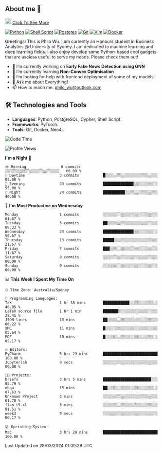## About me 🤗

<a href="#"><img src="https://media.giphy.com/media/hvRJCLFzcasrR4ia7z/giphy.gif" width="20px" height="20px"></a> [Click To See More](https://philowu.notion.site/philowu/Philo-Hao-Wu-8bc7b2a81217493399d7db22df70fbfd)

[![Python](https://img.shields.io/badge/python-3670A0?style=for-the-badge&logo=python&logoColor=ffdd54)](#)
[![Shell Script](https://img.shields.io/badge/shell_script-%23121011.svg?style=for-the-badge&logo=gnu-bash&logoColor=white)](#)
[![Postgres](https://img.shields.io/badge/postgres-%23316192.svg?style=for-the-badge&logo=postgresql&logoColor=white)](#)
[![Git](https://img.shields.io/badge/git-%23F05033.svg?style=for-the-badge&logo=git&logoColor=white)](#)
[![Vim](https://img.shields.io/badge/VIM-%2311AB00.svg?style=for-the-badge&logo=vim&logoColor=white)](#)
[![Docker](https://img.shields.io/badge/docker-%230db7ed.svg?style=for-the-badge&logo=docker&logoColor=white)](#)

Greetings! This is Philo Wu. I am currently an Honours student in Business Analytics \@ University of Sydney. I am dedicated to machine learning and deep learning fields. I also enjoy develop some Python-based cool gadgets that are ~~useless~~ useful to serve my needs. Please check them out!

- 🔭 I’m currently working on **Early Fake News Detection using GNN**
- 🌱 I’m currently learning **Non-Convex Optimisation**
- 🤔 I’m looking for help with frontend deployment of some of my models
- 💬 Ask me about Everything!
- 📫 How to reach me: philo_wu@outlook.com

## 🛠 Technologies and Tools
- **Languages**: Python, PostgreSQL, Cypher, Shell Script.
- **Frameworks**: PyTorch.
- **Tools**: Git, Docker, Neo4j.

<!--START_SECTION:waka-->
![Code Time](http://img.shields.io/badge/Code%20Time-64%20hrs-blue)

![Profile Views](http://img.shields.io/badge/Profile%20Views-1-blue)

**I'm a Night 🦉** 

```text
🌞 Morning                0 commits           ░░░░░░░░░░░░░░░░░░░░░░░░░   00.00 % 
🌆 Daytime                3 commits           █░░░░░░░░░░░░░░░░░░░░░░░░   05.00 % 
🌃 Evening                33 commits          ██████████████░░░░░░░░░░░   55.00 % 
🌙 Night                  24 commits          ██████████░░░░░░░░░░░░░░░   40.00 % 
```
📅 **I'm Most Productive on Wednesday** 

```text
Monday                   1 commits           ░░░░░░░░░░░░░░░░░░░░░░░░░   01.67 % 
Tuesday                  5 commits           ██░░░░░░░░░░░░░░░░░░░░░░░   08.33 % 
Wednesday                34 commits          ██████████████░░░░░░░░░░░   56.67 % 
Thursday                 13 commits          █████░░░░░░░░░░░░░░░░░░░░   21.67 % 
Friday                   7 commits           ███░░░░░░░░░░░░░░░░░░░░░░   11.67 % 
Saturday                 0 commits           ░░░░░░░░░░░░░░░░░░░░░░░░░   00.00 % 
Sunday                   0 commits           ░░░░░░░░░░░░░░░░░░░░░░░░░   00.00 % 
```


📊 **This Week I Spent My Time On** 

```text
🕑︎ Time Zone: Australia/Sydney

💬 Programming Languages: 
TeX                      1 hr 38 mins        ████████████░░░░░░░░░░░░░   46.95 % 
LaTeX source file        1 hr 1 min          ███████░░░░░░░░░░░░░░░░░░   29.41 % 
JSON-lines               13 mins             ██░░░░░░░░░░░░░░░░░░░░░░░   06.22 % 
XML                      11 mins             █░░░░░░░░░░░░░░░░░░░░░░░░   05.64 % 
PDF                      10 mins             █░░░░░░░░░░░░░░░░░░░░░░░░   05.17 % 

🔥 Editors: 
PyCharm                  3 hrs 29 mins       █████████████████████████   100.00 % 
Jupyterlab               0 secs              ░░░░░░░░░░░░░░░░░░░░░░░░░   00.00 % 

🐱‍💻 Projects: 
briefs                   3 hrs 5 mins        ██████████████████████░░░   88.79 % 
obqa                     15 mins             ██░░░░░░░░░░░░░░░░░░░░░░░   07.63 % 
Unknown Project          3 mins              ░░░░░░░░░░░░░░░░░░░░░░░░░   01.78 % 
flan-t5-xl               3 mins              ░░░░░░░░░░░░░░░░░░░░░░░░░   01.51 % 
week3                    0 secs              ░░░░░░░░░░░░░░░░░░░░░░░░░   00.17 % 

💻 Operating System: 
Mac                      3 hrs 29 mins       █████████████████████████   100.00 % 
```


 Last Updated on 28/03/2024 01:09:38 UTC
<!--END_SECTION:waka-->
